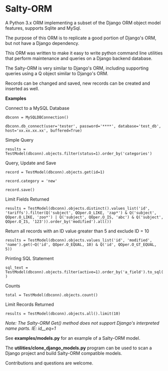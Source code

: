 # Salty-ORM
A Python 3.x ORM implementing a subset of the Django ORM object model features, supports Sqlite and MySql.

The purpose of this ORM is to replicate a good portion of Django's ORM, but not have a Django dependency.

This ORM was written to make it easy to write python command line utilities that perform maintenance and queries on a Django backend database.

The Salty-ORM is very similar to Django's ORM, including supporting queries using a Q object similar to Django's ORM.

Records can be changed and saved, new records can be created and inserted as well.

**Examples**

Connect to a MySQL Database

`dbconn = MySQLDBConnection()`

`dbconn.db_connect(user='tester', password='****', database='test_db', host='xx.xx.xx.xx', buffered=True)`

Simple Query

`results = TestModel(dbconn).objects.filter(status=1).order_by('categories')`

Query, Update and Save

`record = TestModel(dbconn).objects.get(id=1)`

`record.category = 'new'`

`record.save()`

Limit Fields Returned

`results = TestModel(dbconn).objects.distinct().values_list('id', 'tariffs').filter(Q('subject', QOper.O_LIKE, 'zap*') & Q('subject', QOper.O_LIKE, 'zoo*') | Q('subject', QOper.O_IS, 'abc') & Q('subject', QOper.O_IS, '123')).order_by('modified').all())`

Return all records with an ID value greater than 5 and exclude ID = 10

`results = TestModel(dbconn).objects.values_list('id', 'modified', 'name').get(~Q('id', QOper.O_EQUAL, 10) & Q('id', QOper.O_GT_EQUAL, 5))`

Printing SQL Statement

`sql_text = TestModel(dbconn).objects.filter(active=1).order_by('a_field').to_sql()`

Counts

`total = TestModel(dbconn).objects.count()`

Limit Records Returned
 
`results = TestModel(dbconn).objects.all().limit(10)`

*Note: The Salty-ORM Get() method does not support Django's interpreted name parts. IE: id__eq=1*

See **examples/models.py** for an example of a Salty-ORM model. 

The **utilities/clone_django_models.py** program can be used to scan a Django project and build Salty-ORM compatible models. 

Contributions and questions are welcome.
